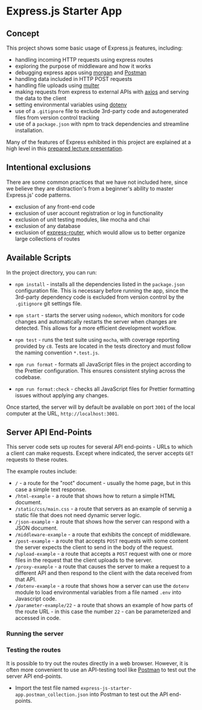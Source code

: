# Express.js Starter App

## Concept

This project shows some basic usage of Express.js features, including:

- handling incoming HTTP requests using express routes
- exploring the purpose of middleware and how it works
- debugging express apps using [morgan](https://github.com/expressjs/morgan) and [Postman](https://www.postman.com/)
- handling data included in HTTP POST requests
- handling file uploads using [multer](https://github.com/expressjs/multer)
- making requests from express to external APIs with [axios](https://www.npmjs.com/package/axios) and serving the data to the client
- setting environmental variables using [dotenv](https://www.npmjs.com/package/dotenv)
- use of a `.gitignore` file to exclude 3rd-party code and autogenerated files from version control tracking
- use of a `package.json` with npm to track dependencies and streamline installation.

Many of the features of Express exhibited in this project are explained at a high level in this [prepared lecture presentation](https://nyu-computer-science.github.io/software-engineering/express/).

## Intentional exclusions

There are some common practices that we have not included here, since we believe they are distraction's from a beginner's ability to master Express.js' code patterns.

- exclusion of any front-end code
- exclusion of user account registration or log in functionality
- exclusion of unit testing modules, like mocha and chai
- exclusion of any database
- exclusion of [express-router](https://www.npmjs.com/package/express-router), which would allow us to better organize large collections of routes

## Available Scripts

In the project directory, you can run:

- `npm install` - installs all the dependencies listed in the `package.json` configuration file.
  This is necessary before running the app, since the 3rd-party dependency code is excluded from version control by the `.gitignore` git settings file.

- `npm start` - starts the server using `nodemon`, which monitors for code changes and automatically restarts the server when changes are detected. This allows for a more efficient development workflow.

- `npm test` - runs the test suite using `mocha`, with coverage reporting provided by `c8`. Tests are located in the tests directory and must follow the naming convention `*.test.js`.

- `npm run format` - formats all JavaScript files in the project according to the Prettier configuration. This ensures consistent styling across the codebase.

- `npm run format:check` - checks all JavaScript files for Prettier formatting issues without applying any changes.

Once started, the server will by default be available on port `3001` of the local computer at the URL, `http://localhost:3001`.

## Server API End-Points

This server code sets up routes for several API end-points - URLs to which a client can make requests. Except where indicated, the server accepts `GET` requests to these routes.

The example routes include:

- `/` - a route for the "root" document - usually the home page, but in this case a simple text response.
- `/html-example` - a route that shows how to return a simple HTML document.
- `/static/css/main.css` - a route that servers as an example of servnig a static file that does not need dynamic server logic.
- `/json-example` - a route that shows how the server can respond with a JSON document.
- `/middleware-example` - a route that exhibits the concept of middleware.
- `/post-example` - a route that accepts `POST` requests with some content the server expects the client to send in the body of the request.
- `/upload-example` - a route that accepts a `POST` request with one or more files in the request that the client uploads to the server.
- `/proxy-example` - a route that causes the server to make a request to a different API and then respond to the client with the data received from that API.
- `/dotenv-example` - a route that shows how a server can use the `dotenv` module to load environmental variables from a file named `.env` into Javascript code.
- `/parameter-example/22` - a route that shows an example of how parts of the route URL - in this case the number `22` - can be parameterized and accessed in code.

### Running the server

### Testing the routes

It is possible to try out the routes directly in a web browser. However, it is often more convenient to use an API-testing tool like [Postman](https://www.postman.com/) to test out the server API end-points.

- Import the test file named `express-js-starter-app.postman_collection.json` into Postman to test out the API end-points.